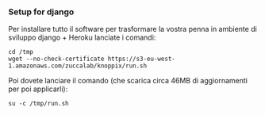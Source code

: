 ### Setup for django

Per installare tutto il software per trasformare la vostra
penna in ambiente di sviluppo django + Heroku lanciate i comandi:

	cd /tmp
	wget --no-check-certificate https://s3-eu-west-1.amazonaws.com/zuccalab/knoppix/run.sh

Poi dovete lanciare il comando (che scarica circa 46MB di aggiornamenti per poi applicarli):

	su -c /tmp/run.sh


